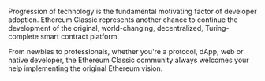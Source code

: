 Progression of technology is the fundamental motivating factor of developer adoption. Ethereum Classic represents another chance to continue the development of the original, world-changing, decentralized, Turing-complete smart contract platform.

From newbies to professionals, whether you're a protocol, dApp, web or native developer, the Ethereum Classic community always welcomes your help implementing the original Ethereum vision.
